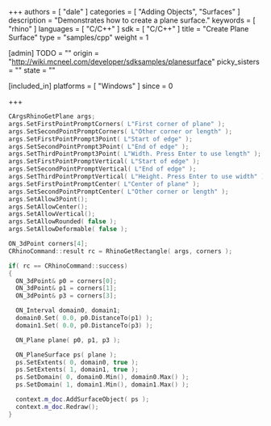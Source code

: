 +++
authors = [ "dale" ]
categories = [ "Adding Objects", "Surfaces" ]
description = "Demonstrates how to create a plane surface."
keywords = [ "rhino" ]
languages = [ "C/C++" ]
sdk = [ "C/C++" ]
title = "Create Plane Surface"
type = "samples/cpp"
weight = 1

[admin]
TODO = ""
origin = "http://wiki.mcneel.com/developer/sdksamples/planesurface"
picky_sisters = ""
state = ""

[included_in]
platforms = [ "Windows" ]
since = 0

+++

```cpp
CArgsRhinoGetPlane args;
args.SetFirstPointPromptCorners( L"First corner of plane" );
args.SetSecondPointPromptCorners( L"Other corner or length" );
args.SetFirstPointPrompt3Point( L"Start of edge" );
args.SetSecondPointPrompt3Point( L"End of edge" );
args.SetThirdPointPrompt3Point( L"Width. Press Enter to use length" );
args.SetFirstPointPromptVertical( L"Start of edge" );
args.SetSecondPointPromptVertical( L"End of edge" );
args.SetThirdPointPromptVertical( L"Height. Press Enter to use width" );
args.SetFirstPointPromptCenter( L"Center of plane" );
args.SetSecondPointPromptCenter( L"Other corner or length" );
args.SetAllow3Point();
args.SetAllowCenter();
args.SetAllowVertical();
args.SetAllowRounded( false );
args.SetAllowDeformable( false );

ON_3dPoint corners[4];
CRhinoCommand::result rc = RhinoGetRectangle( args, corners );

if( rc == CRhinoCommand::success)
{
  ON_3dPoint& p0 = corners[0];
  ON_3dPoint& p1 = corners[1];
  ON_3dPoint& p3 = corners[3];

  ON_Interval domain0, domain1;
  domain0.Set( 0.0, p0.DistanceTo(p1) );
  domain1.Set( 0.0, p0.DistanceTo(p3) );

  ON_Plane plane( p0, p1, p3 );

  ON_PlaneSurface ps( plane );
  ps.SetExtents( 0, domain0, true );
  ps.SetExtents( 1, domain1, true );
  ps.SetDomain( 0, domain0.Min(), domain0.Max() );
  ps.SetDomain( 1, domain1.Min(), domain1.Max() );

  context.m_doc.AddSurfaceObject( ps );
  context.m_doc.Redraw();
}
```
